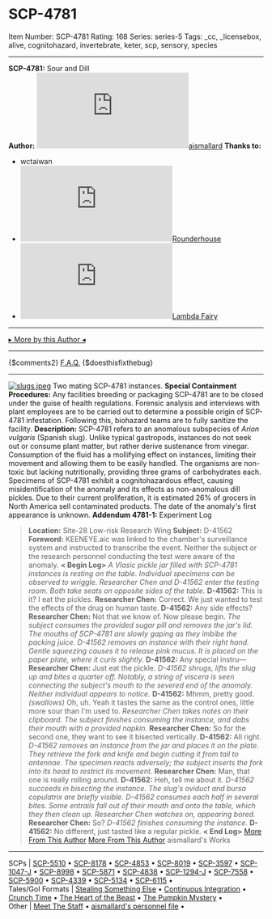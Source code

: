 # SCP-4781
Item Number: SCP-4781
Rating: 168
Series: series-5
Tags: _cc, _licensebox, alive, cognitohazard, invertebrate, keter, scp, sensory, species

---

**SCP-4781:** Sour and Dill  
**Author:** [![aismallard](https://www.wikidot.com/avatar.php?userid=4598089&amp;size=small&amp;timestamp=1725332683)](http://www.wikidot.com/user:info/aismallard)[aismallard](http://www.wikidot.com/user:info/aismallard)
**Thanks to:**
  * wctaiwan
  * [![Rounderhouse](https://www.wikidot.com/avatar.php?userid=4187885&amp;size=small&amp;timestamp=1725332683)](http://www.wikidot.com/user:info/rounderhouse)[Rounderhouse](http://www.wikidot.com/user:info/rounderhouse)
  * [![Lambda Fairy](https://www.wikidot.com/avatar.php?userid=1888005&amp;size=small&amp;timestamp=1725332683)](http://www.wikidot.com/user:info/lambda-fairy)[Lambda Fairy](http://www.wikidot.com/user:info/lambda-fairy)

* * *
[▸ More by this Author ◂](http://www.scp-wiki.net/aismallard)
* * *
{$comments2}
[F.A.Q.](https://scp-wiki.wikidot.com/component:info-ayers)
{$doesthisfixthebug}
* * *
[![slugs.jpeg](https://scp-wiki.wdfiles.com/local--resized-images/scp-4781/slugs.jpeg/medium.jpg)](https://scp-wiki.wdfiles.com/local--files/scp-4781/slugs.jpeg)
Two mating SCP-4781 instances.
**Special Containment Procedures:** Any facilities breeding or packaging SCP-4781 are to be closed under the guise of health regulations. Forensic analysis and interviews with plant employees are to be carried out to determine a possible origin of SCP-4781 infestation. Following this, biohazard teams are to fully sanitize the facility.
**Description:** SCP-4781 refers to an anomalous subspecies of _Arion vulgaris_ (Spanish slug). Unlike typical gastropods, instances do not seek out or consume plant matter, but rather derive sustenance from vinegar. Consumption of the fluid has a mollifying effect on instances, limiting their movement and allowing them to be easily handled. The organisms are non-toxic but lacking nutritionally, providing three grams of carbohydrates each.
Specimens of SCP-4781 exhibit a cognitohazardous effect, causing misidentification of the anomaly and its effects as non-anomalous dill pickles. Due to their current proliferation, it is estimated 26% of grocers in North America sell contaminated products. The date of the anomaly's first appearance is unknown.
**Addendum 4781-1:** Experiment Log
> **Location:** Site-28 Low-risk Research Wing
> **Subject:** D-41562
> **Foreword:** KEENEYE.aic was linked to the chamber's surveillance system and instructed to transcribe the event. Neither the subject or the research personnel conducting the test were aware of the anomaly.
> **< Begin Log>**
> _A Vlasic pickle jar filled with SCP-4781 instances is resting on the table. Individual specimens can be observed to wriggle._
> _Researcher Chen and D-41562 enter the testing room. Both take seats on opposite sides of the table._
> **D-41562:** This is it? I eat the pickles.
> **Researcher Chen:** Correct. We just wanted to test the effects of the drug on human taste.
> **D-41562:** Any side effects?
> **Researcher Chen:** Not that we know of. Now please begin.
> _The subject consumes the provided sugar pill and removes the jar's lid. The mouths of SCP-4781 are slowly gaping as they imbibe the packing juice._
> _D-41562 removes an instance with their right hand. Gentle squeezing causes it to release pink mucus. It is placed on the paper plate, where it curls slightly._
> **D-41562:** Any special instru—
> **Researcher Chen:** Just eat the pickle.
> _D-41562 shrugs, lifts the slug up and bites a quarter off. Notably, a string of viscera is seen connecting the subject's mouth to the severed end of the anomaly. Neither individual appears to notice._
> **D-41562:** Mhmm, pretty good. _(swallows)_ Oh, uh. Yeah it tastes the same as the control ones, little more sour than I'm used to.
> _Researcher Chen takes notes on their clipboard. The subject finishes consuming the instance, and dabs their mouth with a provided napkin._
> **Researcher Chen:** So for the second one, they want to see it bisected vertically.
> **D-41562:** All right.
> _D-41562 removes an instance from the jar and places it on the plate. They retrieve the fork and knife and begin cutting it from tail to antennae. The specimen reacts adversely; the subject inserts the fork into its head to restrict its movement._
> **Researcher Chen:** Man, that one is really rolling around.
> **D-41562:** Heh, tell me about it.
> _D-41562 succeeds in bisecting the instance. The slug's oviduct and bursa copulatrix are briefly visible._
> _D-41562 consumes each half in several bites. Some entrails fall out of their mouth and onto the table, which they then clean up. Researcher Chen watches on, appearing bored._
> **Researcher Chen:** So?
> _D-41562 finishes consuming the instance._
> **D-41562:** No different, just tasted like a regular pickle.
> **< End Log>**
[More From This Author](javascript:;)
[More From This Author](javascript:;)
aismallard's Works  
---  
SCPs |  [SCP-5510](/scp-5510) • [SCP-8178](/scp-8178) • [SCP-4853](/scp-4853) • [SCP-8019](/scp-8019) • [SCP-3597](/scp-3597) • [SCP-1047-J](/scp-1047-j) • [SCP-8998](/scp-8998) • [SCP-5871](/scp-5871) • [SCP-4838](/scp-4838) • [SCP-1294-J](/scp-1294-j) • [SCP-7558](/scp-7558) • [SCP-5900](/scp-5900) • [SCP-4339](/scp-4339) • [SCP-5134](/scp-5134) • [SCP-6115](/scp-6115) •  
Tales/GoI Formats |  [Stealing Something Else](/stealing-something-else) • [Continuous Integration](/continuous-integration) • [Crunch Time](/crunch-time) • [The Heart of the Beast](/heart-of-the-beast) • [The Pumpkin Mystery](/pumpkin-mystery) •  
Other |  [Meet The Staff](/meet-the-staff) • [aismallard's personnel file](/aismallard) •